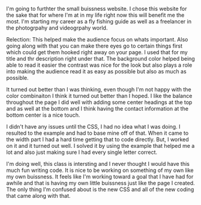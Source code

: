 I'm going to furthter the small buissness website. I chose this website for the sake that for where I'm at in my life right now this will benefit me the most. I'm starting my career as a fly fishing guide as well as a freelancer in the photogrpahy and videogrpahy world. 

Relection: 
This helped make the audience focus on whats important. Also going along with that you can make there eyes go to certain things first which could get them hooked right away on your page. I used that for my title and thr description right under that. The background color helped being able to read it easier the contrast was nice for the look but also plays a role into making the audience read it as easy as possible but also as much as possible. 

It turned out better than I was thinking, even though I'm not happy with the color combinaiton I think it turned out better than I hoped. I like the balance throughout the page I did well with adding some center headings at the top and as well at the bottom and I think having the contact information at the bottom center is a nice touch. 

I didn't have any issues until the CSS, I had no idea what I was doing. I resulted to the example and had to base mine off of that. When it came to the width part I had a hard time getting that to code directly. But, I worked on it and it turned out well. I solved it by using the example that helped me a lot and also just making sure I had every single letter correct. 

I'm doing well, this class is intersting and I never thought I would have this much fun writing code. It is nice to be working on something of my own like my own buissness. It feels like I'm working toward a goal that I have had for awhile and that is having my own little buissness just like the page I created. The only thing I'm confused about is the new CSS and all of the new coding that came along with that. 
